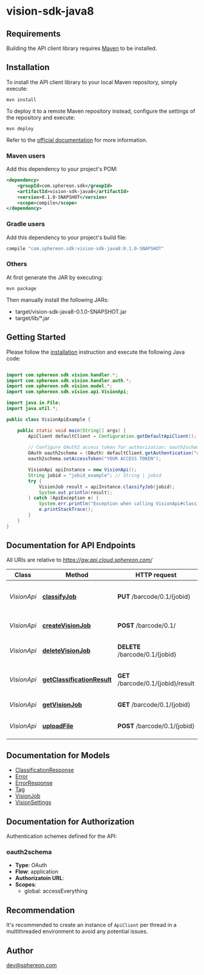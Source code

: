 # vision-sdk-java8

## Requirements

Building the API client library requires [Maven](https://maven.apache.org/) to be installed.

## Installation

To install the API client library to your local Maven repository, simply execute:

```shell
mvn install
```

To deploy it to a remote Maven repository instead, configure the settings of the repository and execute:

```shell
mvn deploy
```

Refer to the [official documentation](https://maven.apache.org/plugins/maven-deploy-plugin/usage.html) for more information.

### Maven users

Add this dependency to your project's POM:

```xml
<dependency>
    <groupId>com.sphereon.sdk</groupId>
    <artifactId>vision-sdk-java8</artifactId>
    <version>0.1.0-SNAPSHOT</version>
    <scope>compile</scope>
</dependency>
```

### Gradle users

Add this dependency to your project's build file:

```groovy
compile "com.sphereon.sdk:vision-sdk-java8:0.1.0-SNAPSHOT"
```

### Others

At first generate the JAR by executing:

    mvn package

Then manually install the following JARs:

* target/vision-sdk-java8-0.1.0-SNAPSHOT.jar
* target/lib/*.jar

## Getting Started

Please follow the [installation](#installation) instruction and execute the following Java code:

```java

import com.sphereon.sdk.vision.handler.*;
import com.sphereon.sdk.vision.handler.auth.*;
import com.sphereon.sdk.vision.model.*;
import com.sphereon.sdk.vision.api.VisionApi;

import java.io.File;
import java.util.*;

public class VisionApiExample {

    public static void main(String[] args) {
        ApiClient defaultClient = Configuration.getDefaultApiClient();
        
        // Configure OAuth2 access token for authorization: oauth2schema
        OAuth oauth2schema = (OAuth) defaultClient.getAuthentication("oauth2schema");
        oauth2schema.setAccessToken("YOUR ACCESS TOKEN");

        VisionApi apiInstance = new VisionApi();
        String jobid = "jobid_example"; // String | jobid
        try {
            VisionJob result = apiInstance.classifyJob(jobid);
            System.out.println(result);
        } catch (ApiException e) {
            System.err.println("Exception when calling VisionApi#classifyJob");
            e.printStackTrace();
        }
    }
}

```

## Documentation for API Endpoints

All URIs are relative to *https://gw.api.cloud.sphereon.com/*

Class | Method | HTTP request | Description
------------ | ------------- | ------------- | -------------
*VisionApi* | [**classifyJob**](docs/VisionApi.md#classifyJob) | **PUT** /barcode/0.1/{jobid} | Start classification of a vision job
*VisionApi* | [**createVisionJob**](docs/VisionApi.md#createVisionJob) | **POST** /barcode/0.1/ | Create a new vision job
*VisionApi* | [**deleteVisionJob**](docs/VisionApi.md#deleteVisionJob) | **DELETE** /barcode/0.1/{jobid} | Delete a vision job manually
*VisionApi* | [**getClassificationResult**](docs/VisionApi.md#getClassificationResult) | **GET** /barcode/0.1/{jobid}/result | Get classification response of a vision job
*VisionApi* | [**getVisionJob**](docs/VisionApi.md#getVisionJob) | **GET** /barcode/0.1/{jobid} | Get a vision job
*VisionApi* | [**uploadFile**](docs/VisionApi.md#uploadFile) | **POST** /barcode/0.1/{jobid} | Upload an image for a vision job


## Documentation for Models

 - [ClassificationResponse](docs/ClassificationResponse.md)
 - [Error](docs/Error.md)
 - [ErrorResponse](docs/ErrorResponse.md)
 - [Tag](docs/Tag.md)
 - [VisionJob](docs/VisionJob.md)
 - [VisionSettings](docs/VisionSettings.md)


## Documentation for Authorization

Authentication schemes defined for the API:
### oauth2schema

- **Type**: OAuth
- **Flow**: application
- **Authorizatoin URL**: 
- **Scopes**: 
  - global: accessEverything


## Recommendation

It's recommended to create an instance of `ApiClient` per thread in a multithreaded environment to avoid any potential issues.

## Author

dev@sphereon.com

